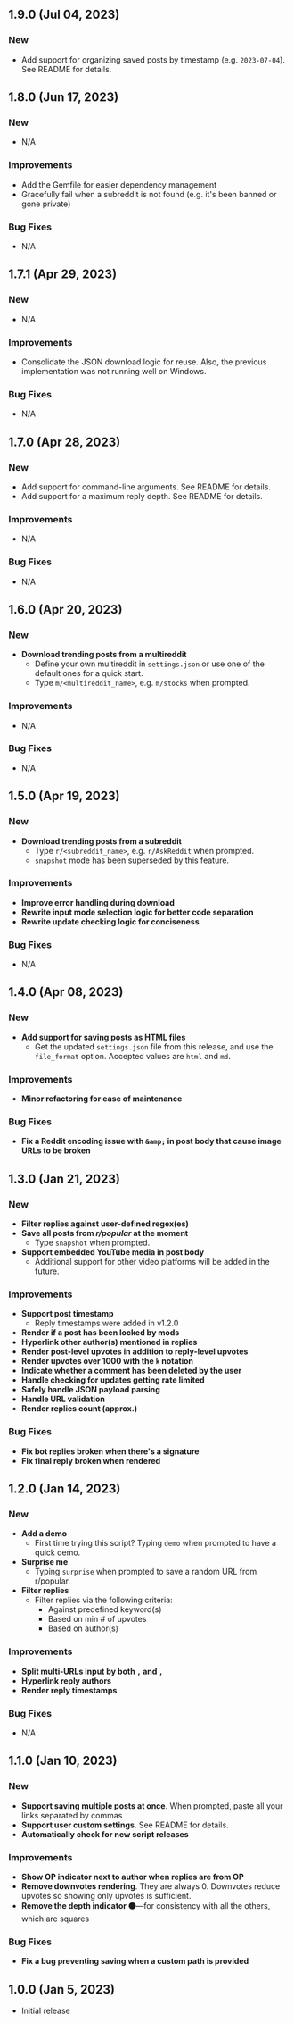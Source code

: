 ## 1.9.0 (Jul 04, 2023)
### New
* Add support for organizing saved posts by timestamp (e.g. `2023-07-04`). See README for details.

## 1.8.0 (Jun 17, 2023)
### New
* N/A
### Improvements
* Add the Gemfile for easier dependency management
* Gracefully fail when a subreddit is not found (e.g. it's been banned or gone private)
### Bug Fixes
* N/A

## 1.7.1 (Apr 29, 2023)
### New
* N/A
### Improvements
* Consolidate the JSON download logic for reuse. Also, the previous implementation was not running well on Windows.
### Bug Fixes
* N/A

## 1.7.0 (Apr 28, 2023)
### New
* Add support for command-line arguments. See README for details.
* Add support for a maximum reply depth. See README for details.
### Improvements
* N/A
### Bug Fixes
* N/A

## 1.6.0 (Apr 20, 2023)
### New
* **Download trending posts from a multireddit**
    * Define your own multireddit in `settings.json` or use one of the default ones for a quick start.
    * Type `m/<multireddit_name>`, e.g. `m/stocks` when prompted.
### Improvements
* N/A
### Bug Fixes
* N/A

## 1.5.0 (Apr 19, 2023)
### New
* **Download trending posts from a subreddit**
    * Type `r/<subreddit_name>`, e.g. `r/AskReddit` when prompted.
    * `snapshot` mode has been superseded by this feature.
### Improvements
* **Improve error handling during download**
* **Rewrite input mode selection logic for better code separation**
* **Rewrite update checking logic for conciseness**
### Bug Fixes
* N/A

## 1.4.0 (Apr 08, 2023)
### New
* **Add support for saving posts as HTML files**
    * Get the updated `settings.json` file from this release, and use the `file_format` option. Accepted values are `html` and `md`.
### Improvements
* **Minor refactoring for ease of maintenance**
### Bug Fixes
* **Fix a Reddit encoding issue with `&amp;` in post body that cause image URLs to be broken**

## 1.3.0 (Jan 21, 2023)
### New
* **Filter replies against user-defined regex(es)**
* **Save all posts from *r/popular* at the moment**
	* Type `snapshot` when prompted.
* **Support embedded YouTube media in post body**
    * Additional support for other video platforms will be added in the future.
### Improvements
* **Support post timestamp**
	* Reply timestamps were added in v1.2.0
* **Render if a post has been locked by mods**
* **Hyperlink other author(s) mentioned in replies**
* **Render post-level upvotes in addition to reply-level upvotes**
* **Render upvotes over 1000 with the `k` notation**
* **Indicate whether a comment has been deleted by the user**
* **Handle checking for updates getting rate limited**
* **Safely handle JSON payload parsing**
* **Handle URL validation**
* **Render replies count (approx.)**
### Bug Fixes
* **Fix bot replies broken when there's a signature**
* **Fix final reply broken when rendered**

## 1.2.0 (Jan 14, 2023)
### New
* **Add a demo**
    * First time trying this script? Typing `demo` when prompted to have a quick demo.
* **Surprise me**
    * Typing `surprise` when prompted to save a random URL from r/popular.
* **Filter replies**
    * Filter replies via the following criteria:
      * Against predefined keyword(s)
      * Based on min # of upvotes
      * Based on author(s)
### Improvements
* **Split multi-URLs input by both `,` and `, `**
* **Hyperlink reply authors**
* **Render reply timestamps**
### Bug Fixes
* N/A

## 1.1.0 (Jan 10, 2023)
### New
* **Support saving multiple posts at once**. When prompted, paste all your links separated by commas
* **Support user custom settings**. See README for details.
* **Automatically check for new script releases**
### Improvements
* **Show OP indicator next to author when replies are from OP**
* **Remove downvotes rendering**. They are always 0. Downvotes reduce upvotes so showing only upvotes is sufficient.
* **Remove the depth indicator 🟤**—for consistency with all the others, which are squares
### Bug Fixes
* **Fix a bug preventing saving when a custom path is provided**

## 1.0.0 (Jan 5, 2023)
* Initial release
